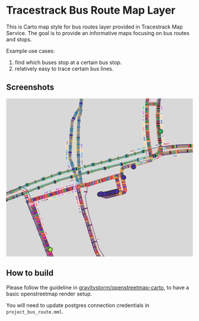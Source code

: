 # Tracestrack Bus Route Map Layer

This is Carto map style for bus routes layer provided in Tracestrack Map
Service. The goal is to provide an informative maps focusing on bus routes and
stops.

Example use cases:
1. find which buses stop at a certain bus stop.
2. relatively easy to trace certain bus lines.

## Screenshots

![Screen1](screen.png)

## How to build

Please follow the guideline in
[gravitystorm/openstreetmap-carto](https://github.com/gravitystorm/openstreetmap-carto/blob/master/INSTALL.md),
to have a basic openstreetmap render setup.

You will need to update postgres connection credentials in `project_bus_route.mml`.
